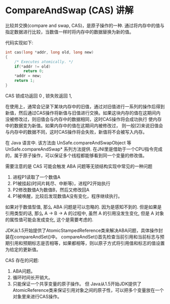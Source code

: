# CompareAndSwap (CAS) 讲解

比较并交换(compare and swap, CAS)，是原子操作的一种. 通过将内存中的值与指定数据进行比较，当数值一样时将内存中的数据替换为新的值。

代码实现如下:
```c
int cas(long *addr, long old, long new)
{
    /* Executes atomically. */
    if(*addr != old)
        return 0;
    *addr = new;
    return 1;
}
```

CAS 锁成功返回 0 , 锁失败返回 1, 

在使用上，通常会记录下某块内存中的旧值，通过对旧值进行一系列的操作后得到新值，然后通过CAS操作将新值与旧值进行交换。如果这块内存的值在这期间内没被修改过，则旧值会与内存中的数据相同，这时CAS操作将会成功执行 使内存中的数据变为新值。如果内存中的值在这期间内被修改过，
则一般[2]来说旧值会与内存中的数据不同，这时CAS操作将会失败，新值将不会被写入内存。




在 Java 语言中. 该方法由 UnSafe.compareAndSwapObject 等
UnSafe.compareAndSwap* 系列方法提供. 在JNI里是借助于一个CPU指令完成的，属于原子操作，可以保证多个线程都能够看到同一个变量的修改值。


需要注意的是 CAS 可能会触发 ABA 问题等无锁结构实现中常见的一种问题

1. 进程P1读取了一个数值A
2. P1被挂起(时间片耗尽、中断等)，进程P2开始执行
3. P2修改数值A为数值B，然后又修改回A
4. P1被唤醒，比较后发现数值A没有变化，程序继续执行。

如果对于数值型值, 那么 ABA 问题是可以忽略的. 因为是感知不到的.
但是如果是引用类型的话, 那么 A -> B -> A 的过程中, 虽然 A 的引用没发生变化, 但是 A 对象的属性值可能会发成变化, 这个是需要考虑的.

JDK从1.5开始提供了AtomicStampedReference类来解决ABA问题，具体操作封装在compareAndSet()中。
compareAndSet()首先检查当前引用和当前标志与预期引用和预期标志是否相等，如果都相等，则以原子方式将引用值和标志的值设置为给定的更新值。



CAS 存在的问题:
1. ABA问题。
2. 循环时间长开销大。
3. 只能保证一个共享变量的原子操作。 但 Java从1.5开始JDK提供了AtomicReference类来保证引用对象之间的原子性，可以把多个变量放在一个对象里来进行CAS操作。

